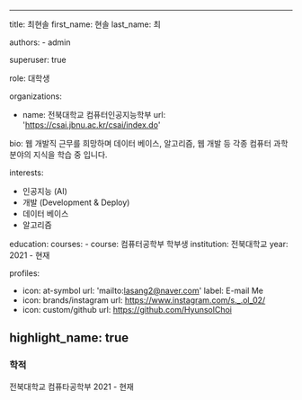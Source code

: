 <!-- ---
title: 소개
type: landing
reading_time: false
share: false
pager: false

sections:
  - block: markdown
    content:
      title: Title
      subtitle: My subtitle
      text: 안녕하세요! 제 이름은 최현솔이라고 합니다! 전북대학교에서 컴퓨터공학을 전공하고 있습니다. 현재는 웹 개발에 관심이 있어 공부 중입니다. 또, 데이터베이스 혹은 알고리즘과 같은 다양한 전공 관련 지식들을 쌓는 중 입니다. 추후에 유능한 개발자로서 개발 부서에서 근무하는 것이 저의 목표입니다. 응원해주시면 감사하겠습니다. 
---  -->

---

title: 최현솔
first_name: 현솔
last_name: 최

authors:
    - admin

superuser: true

role: 대학생

organizations:
  - name: 전북대학교 컴퓨터인공지능학부
    url: 'https://csai.jbnu.ac.kr/csai/index.do'

bio: 웹 개발직 근무를 희망하며 데이터 베이스, 알고리즘, 웹 개발 등 각종 컴퓨터 과학 분야의 지식을 학습 중 입니다.

interests:
  - 인공지능 (AI)
  - 개발 (Development & Deploy)
  - 데이터 베이스
  - 알고리즘

education:
  courses:
    - course: 컴퓨터공학부 학부생
      institution: 전북대학교
      year: 2021 - 현재

profiles:
  - icon: at-symbol
    url: 'mailto:lasang2@naver.com'
    label: E-mail Me
  - icon: brands/instagram
    url: https://www.instagram.com/s._.ol_02/
  - icon: custom/github
    url: https://github.com/HyunsolChoi

highlight_name: true
---
### 학적

전북대학교 컴퓨타공학부 2021 - 현재

